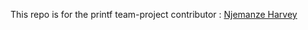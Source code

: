 This repo is for the printf team-project
contributor : [Njemanze Harvey](https://github.com/Skai143)
